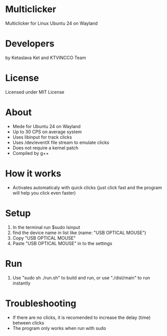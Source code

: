 # Multiclicker
Multiclicker for Linux Ubuntu 24 on Wayland

# Developers
by Ketaslava Ket and KTVINCCO Team

# License
Licensed under MIT License

# About
* Mede for Ubuntu 24 on Wayland
* Up to 30 CPS on average system
* Uses libinput for track clicks
* Uses /dev/eventX file stream to emulate clicks
* Does not require a kernel patch
* Compiled by g++

# How it works
* Activates automaticaly with quick clicks (just click fast and the program will help you click even faster)

# Setup
1. In the terminal run $sudo lsinput
2. find the device name in list like (name: "USB OPTICAL MOUSE")
3. Copy "USB OPTICAL MOUSE"
4. Paste "USB OPTICAL MOUSE" in to the settings

# Run
1. Use "sudo sh ./run.sh" to build and run, or use "./dist/main" to run instantly

# Troubleshooting
* If there are no clicks, it is recomended to increase the delay (time) between clicks
* The program only works when run with sudo

